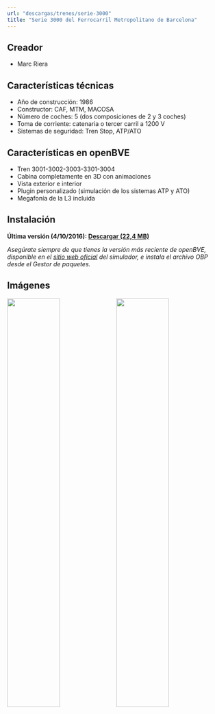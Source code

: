 ```yaml
---
url: "descargas/trenes/serie-3000"
title: "Serie 3000 del Ferrocarril Metropolitano de Barcelona"
---
```

## Creador

* Marc Riera

## Características técnicas

* Año de construcción: 1986
* Constructor: CAF, MTM, MACOSA
* Número de coches: 5 (dos composiciones de 2 y 3 coches)
* Toma de corriente: catenaria o tercer carril a 1200 V
* Sistemas de seguridad: Tren Stop, ATP/ATO

## Características en openBVE

* Tren 3001-3002-3003-3301-3004
* Cabina completamente en 3D con animaciones
* Vista exterior e interior
* Plugin personalizado (simulación de los sistemas ATP y ATO)
* Megafonía de la L3 incluida

## Instalación

**Última versión (4/10/2016): [Descargar (22,4 MB)](https://github.com/MarcRiera/FCMB-3000/releases/download/v1.3/FCMB_3000_v1.3.obp)**

*Asegúrate siempre de que tienes la versión más reciente de openBVE, disponible en el [sitio web oficial](http://www.openbve-project.net) del simulador, e instala el archivo OBP desde el Gestor de paquetes.*

## Imágenes

<a href="/images/trens/3000/1.png" target="_blank"><img style="float: left; width: 49.5%; margin-right: 0.5%; margin-bottom: 1em;" src="/images/trens/3000/1.png" /></a><a href="/images/trens/3000/2.png" target="_blank"><img style="float: right; width: 49.5%; margin-left: 0.5%; margin-bottom: 1em;" src="/images/trens/3000/2.png" /></a>
